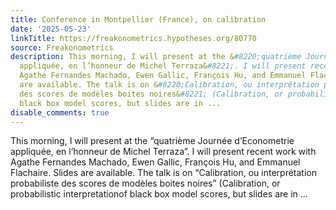 ```yaml
---
title: Conference in Montpellier (France), on calibration
date: '2025-05-23'
linkTitle: https://freakonometrics.hypotheses.org/80770
source: Freakonometrics
description: This morning, I will present at the &#8220;quatrième Journée d’Econometrie
  appliquée, en l’honneur de Michel Terraza&#8221;. I will present recent work with
  Agathe Fernandes Machado, Ewen Gallic, François Hu, and Emmanuel Flachaire. Slides
  are available. The talk is on &#8220;Calibration, ou interprétation probabiliste
  des scores de modèles boites noires&#8221; (Calibration, or probabilistic interpretationof
  black box model scores, but slides are in ...
disable_comments: true
---
```

This morning, I will present at the &#8220;quatrième Journée d’Econometrie appliquée, en l’honneur de Michel Terraza&#8221;. I will present recent work with Agathe Fernandes Machado, Ewen Gallic, François Hu, and Emmanuel Flachaire. Slides are available. The talk is on &#8220;Calibration, ou interprétation probabiliste des scores de modèles boites noires&#8221; (Calibration, or probabilistic interpretationof black box model scores, but slides are in ...